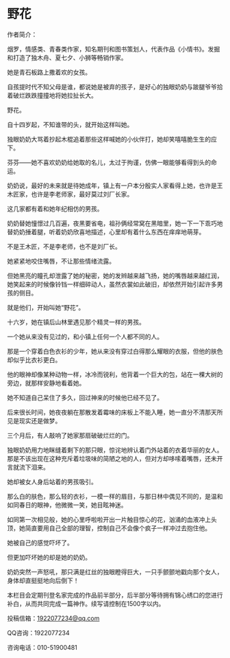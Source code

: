 # 野花

作者简介：

烟罗，情感类、青春类作家，知名期刊和图书策划人，代表作品《小情书》。发掘和打造了独木舟、夏七夕、小狮等畅销作家。

她是青石板路上撒着欢的女孩。

自孩提时代不知父母是谁，都说她是被弃的孩子，是好心的独眼奶奶与跛腿爷爷拾着破烂跌跌撞撞地将她拉扯长大。

野花。

自十四岁起，不知谁带的头，就开始这样叫她。

独眼奶奶大骂着抄起木棍追着那些这样喊她的小伙伴打，她却笑嘻嘻脆生生的应下。

芬芬——她不喜欢奶奶给她取的名儿，太过于拘谨，仿佛一眼能够看得到头的命运。

奶奶说，最好的未来就是待她成年，镇上有一户本分殷实人家看得上她，也许是王木匠家，也许是李老师家，最好莫过刘厂长家。

这几家都有着和她年纪相仿的男孩。

奶奶替她憧憬过几百遍，夜黑要省电，祖孙俩经常窝在黑暗里，她一下一下乖巧地替奶奶捶着腿，听着奶奶欣喜地描述，心里却有着什么东西在痒痒地萌芽。

不是王木匠，不是李老师，也不是刘厂长。

她紧紧地咬住嘴唇，不让那些情绪流露。

但她黑亮的瞳孔却泄露了她的秘密，她的发辫越来越飞扬，她的嘴唇越来越红润，她笑起来的时候像铃铛一样细碎动人，虽然衣裳如此破旧，却依然开始引起许多男孩的侧目。

就是他们，开始叫她“野花”。

十六岁，她在镇后山林里遇见那个精灵一样的男孩。

一个她从来没有见过的，和小镇上任何一个人都不同的人。

那是一个穿着白色衣衫的少年，她从来没有穿过白得那么耀眼的衣服，但他的肤色却似乎比衣衫更白。

他的眼神却像某种动物一样，冰冷而锐利，他背着一个巨大的包，站在一棵大树的旁边，就那样安静地看着她。

她不知道自己呆住了多久，回过神来的时候他已经不见了。

后来很长时间，她夜夜躺在那散发着霉味的床板上不能入睡，她一直分不清那天所见是现实还是做梦。

三个月后，有人敲响了她家那扇破破烂烂的门。

独眼奶奶用力地眯缝着剩下的那只眼，惊诧地辨认着门外站着的衣着华丽的女人。那是不该出现在这种充斥着垃圾味的简陋之地的人，但对方却哆嗦着嘴唇，还未开言就流下泪来。

她却被女人身后站着的男孩吸引。

那么白的肤色，那么轻的衣衫，一模一样的眉目，与那日林中偶见不同的，是温和如同春日的眼神，他微微一笑，她目眩神迷。

如同第一次相见般，她的心里呼啦啦开出一片触目惊心的花，汹涌的血液冲上头顶，她简直要用自己全部的理智，控制自己不会像个疯子一样冲过去抱住他。

她被自己的感觉吓坏了。

但更加吓坏她的却是她的奶奶。

奶奶突然一声怒吼，那只满是红丝的独眼瞪得巨大，一只手颤颤地戳向那个女人，身体却直挺挺地向后倒下！

本栏目会定期刊登名家完成的作品前半部分，后半部分等待拥有锦心绣口的您进行补白，从而共同完成一篇神作。续写请控制在1500字以内。

投稿信箱：1922077234@qq.com

QQ咨询：1922077234

咨询电话：010-51900481